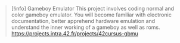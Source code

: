 > [!info] Gameboy Emulator
> This project involves coding normal and color gameboy emulator. You will become familiar with electronic documentation, better apprehend hardware emulation and understand the inner working of a gameboy as well as roms.
> https://projects.intra.42.fr/projects/42cursus-gbmu
